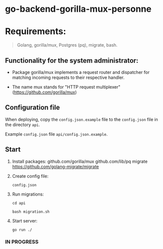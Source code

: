 # go-backend-gorilla-mux-personne

# Requirements:
>Golang, gorilla/mux, Postgres (pq), migrate, bash.

## Functionality for the system administrator:
- Package gorilla/mux implements a request router and dispatcher for matching incoming requests to their respective handler.

- The name mux stands for "HTTP request multiplexer" (https://github.com/gorilla/mux)

## Configuration file
When deploying, copy the `config.json.example` file to the `config.json` file in the directory
`api`.

Example `config.json` file `api/config.json.example`.

## Start

1. Install packages:
  github.com/gorilla/mux
  github.com/lib/pq
  migrate https://github.com/golang-migrate/migrate


2. Create config file:

    `config.json`
    
3. Run migrations:

    `cd api`
    
    `bash migration.sh `

4. Start server:

    `go run ./`
    
    
### IN PROGRESS
